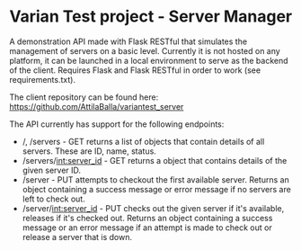# Varian Test project - Server Manager

A demonstration API made with Flask RESTful that simulates the management of servers on a basic level. Currently it is not 
hosted on any platform, it can be launched in a local environment to serve as the backend of the client.
Requires Flask and Flask RESTful in order to work (see requirements.txt).

The client repository can be found here: https://github.com/AttilaBalla/variantest_server

The API currently has support for the following endpoints:
* /, /servers - GET returns a list of objects that contain details of all servers. These are ID, name, status.
* /servers/<int:server_id> - GET returns a object that contains details of the given server ID.
* /server - PUT attempts to checkout the first available server. Returns an object containing a success message or error message if no servers are left to check out.
* /server/<int:server_id> - PUT checks out the given server if it's available, releases if it's checked out. Returns an object containing a success message or an error message if an attempt is made to check out or release a server that is down.
